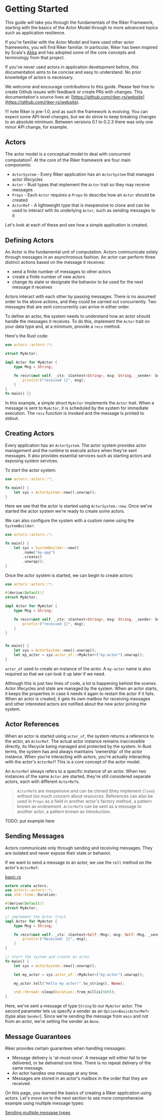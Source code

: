 # Getting Started

This guide will take you through the fundamentals of the Riker Framework, starting with the basics of the Actor Model through to more advanced topics such as application resilience.

If you're familiar with the Actor Model and have used other actor frameworks, you will find Riker familiar. In particular, Riker has been inspired by Scala's [Akka](https://akka.io) and has adopted some of the core concepts and terminology from that project.

If you've never used actors in application development before, this documentation aims to be concise and easy to understand. No prior knowledge of actors is necessary.

We welcome and encourage contributions to this guide. Please feel free to create Github issues with feedback or create PRs with changes. This documentation's source lives at: [https://github.com/riker-rs/website](https://github.com/riker-rs/website).

!!! note
Riker is pre-1.0, and as such the framework is evolving. You can expect some API-level changes, but we do strive to keep breaking changes to an absolute minimum. Between versions 0.1 to 0.2.3 there was only one minor API change, for example.

## Actors

The actor model is a conceptual model to deal with concurrent computation<sup>[1]</sup>. At the core of the Riker framework are four main components:

- `ActorSystem` - Every Riker application has an `ActorSystem` that manages actor lifecycles
- `Actor` - Rust types that implement the `Actor` trait so they may receive messages
- `Props` - Each `Actor` requires a `Props` to describe how an `Actor` should be created
- `ActorRef` - A lightweight type that is inexpensive to clone and can be used to interact with its underlying `Actor`, such as sending messages to it

Let's look at each of these and see how a simple application is created.

## Defining Actors

An Actor is the fundamental unit of computation. Actors communicate solely through messages in an asynchronous fashion. An actor can perform three distinct actions based on the message it receives:

- send a finite number of messages to other actors
- create a finite number of new actors
- change its state or designate the behavior to be used for the next message it receives

Actors interact with each other by passing messages. There is no assumed order to the above actions, and they could be carried out concurrently. Two messages that are sent concurrently can arrive in either order.

To define an actor, the system needs to understand how an actor should handle the messages it receives. To do this, implement the `Actor` trait on your data type and, at a minimum, provide a `recv` method.

Here's the Rust code:

```rust
use actors::actors::*;

struct MyActor;

impl Actor for MyActor {
    type Msg = String;

    fn recv(&mut self, _ctx: &Context<String>, msg: String, _sender: Sender) {
        println!("received {}", msg);
    }
}
fn main() {}
```

In this example, a simple struct `MyActor` implements the `Actor` trait. When a message is sent to `MyActor`, it is scheduled by the system for immediate execution. The `recv` function is invoked and the message is printed to stdout.

## Creating Actors

Every application has an `ActorSystem`. The actor system provides actor management and the runtime to execute actors when they're sent messages. It also provides essential services such as starting actors and exposing system services.

To start the actor system:

```rust
use actors::actors::*;

fn main() {
    let sys = ActorSystem::new().unwrap();
}
```

Here we see that the actor is started using `ActorSystem::new`.
Once we've started the actor system we're ready to create some actors.

We can also configure the system with a custom name using the `SystemBuilder`:

```rust
use actors::actors::*;

fn main() {
    let sys = SystemBuilder::new()
        .name("my-app")
        .create()
        .unwrap();
}
```

Once the actor system is started, we can begin to create actors:

```rust
use actors::actors::*;

#[derive(Default)]
struct MyActor;

impl Actor for MyActor {
    type Msg = String;

    fn recv(&mut self, _ctx: &Context<String>, msg: String, _sender: Sender) {
        println!("received {}", msg);
    }
}


fn main() {
    let sys = ActorSystem::new().unwrap();
    let my_actor = sys.actor_of::<MyActor>("my-actor").unwrap();
}
```

`actor_of` used to create an instance of the actor. A `my-actor` name is also required so that
we can look it up later if we need.

Although this is just two lines of code, a lot is happening behind the scenes.
Actor lifecycles and state are managed by the system.
When an actor starts, it keeps the properties in case it needs it again to restart the actor if it fails.
When an actor is created, it gets its own mailbox for receiving messages and other interested actors are notified about
the new actor joining the system.

## Actor References

When an actor is started using `actor_of`, the system returns a reference to the actor, an `ActorRef`. The actual actor instance remains inaccessible directly, its lifecycle being managed and protected by the system. In Rust terms, the system has and always maintains 'ownership' of the actor instance. When you're interacting with actors, you're actually interacting with the actor's `ActorRef`! This is a core concept of the actor model.

An `ActorRef` always refers to a specific instance of an actor. When two instances of the same `Actor` are started, they're still considered separate actors, each with different `ActorRef`s.

> `ActorRef`s are inexpensive and can be cloned (they implement `Clone`) without too much concern about resources.
> References can also be used in `Props` as a field in another actor's factory method, a pattern known as endowment.
> `ActorRef`s can be sent as a message to another actor, a pattern known as introduction.

TODO: put example here

## Sending Messages

Actors communicate only through sending and receiving messages. They are isolated and never expose their state or behavior.

If we want to send a message to an actor, we use the `tell` method on the actor's `ActorRef`:

[basic.rs](https://github.com/actors-rs/actors.rs/blob/master/examples/basic.rs)

```rust
extern crate actors;
use actors::actors::*;
use std::time::Duration;

#[derive(Default)]
struct MyActor;

// implement the Actor trait
impl Actor for MyActor {
    type Msg = String;

    fn recv(&mut self, _ctx: &Context<Self::Msg>, msg: Self::Msg, _sender: Sender) {
        println!("Received: {}", msg);
    }
}

// start the system and create an actor
fn main() {
    let sys = ActorSystem::new().unwrap();

    let my_actor = sys.actor_of::<MyActor>("my-actor").unwrap();

    my_actor.tell("Hello my actor!".to_string(), None);

    std::thread::sleep(Duration::from_millis(500));
}
```

Here, we've sent a message of type `String` to our `MyActor` actor.
The second parameter lets us specify a sender as an `Option<BasicActorRef>` (type alias `Sender`).
Since we're sending the message from `main` and not from an actor, we're setting the sender as `None`.

## Message Guarantees

Riker provides certain guarantees when handling messages:

- Message delivery is 'at-most-once'. A message will either fail to be delivered, or be delivered one time.
  There is no repeat delivery of the same message.
- An actor handles one message at any time.
- Messages are stored in an actor's mailbox in the order that they are received.

On this page, you learned the basics of creating a Riker application using actors.
Let's move on to the next section to see more comprehensive example using multiple message types:

[Sending multiple message types](messaging.md)

[1]: https://en.wikipedia.org/wiki/Actor_model
